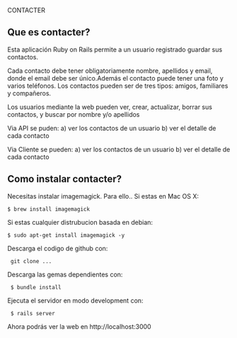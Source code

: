 CONTACTER

## Que es contacter?
Esta aplicación Ruby on Rails permite a un usuario registrado guardar
sus contactos.

Cada contacto debe tener obligatoriamente nombre, apellidos y email,
donde el email debe ser único.Además el contacto puede tener una foto y
varios teléfonos. Los contactos pueden ser de tres tipos: amigos,
familiares y compañeros.

Los usuarios mediante la web pueden ver, crear, actualizar, borrar sus
contactos, y buscar por nombre y/o apellidos

Via API se puden:
  a) ver los contactos de un usuario
  b) ver el detalle de cada contacto

Via Cliente se pueden:
  a) ver los contactos de un usuario
  b) ver el detalle de cada contacto

## Como instalar contacter?

Necesitas instalar imagemagick. Para ello..
Si estas en Mac OS X:

    $ brew install imagemagick

Si estas cualquier distrubucion basada en debian:

    $ sudo apt-get install imagemagick -y

Descarga el codigo de github con:

     git clone ...

Descarga las gemas dependientes con:

     $ bundle install

Ejecuta el servidor en modo development con:

     $ rails server

Ahora podrás ver la web en http://localhost:3000
